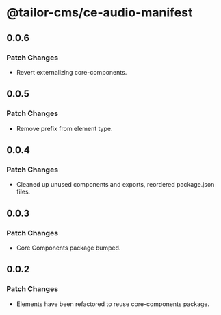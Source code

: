 # @tailor-cms/ce-audio-manifest

## 0.0.6

### Patch Changes

- Revert externalizing core-components.

## 0.0.5

### Patch Changes

- Remove prefix from element type.

## 0.0.4

### Patch Changes

- Cleaned up unused components and exports, reordered package.json files.

## 0.0.3

### Patch Changes

- Core Components package bumped.

## 0.0.2

### Patch Changes

- Elements have been refactored to reuse core-components package.
